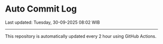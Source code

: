 # Auto Commit Log

Last updated: Tuesday, 30-09-2025 08:02 WIB

---

This repository is automatically updated every 2 hour using GitHub Actions.
